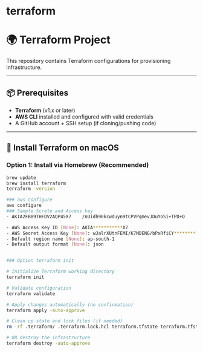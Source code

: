 # terraform

# 🌍 Terraform Project

This repository contains Terraform configurations for provisioning infrastructure.

---

## 📦 Prerequisites

- **Terraform** (v1.x or later)
- **AWS CLI** installed and configured with valid credentials
- A GitHub account + SSH setup (if cloning/pushing code)

---

## 🚀 Install Terraform on macOS

### Option 1: Install via Homebrew (Recommended)
```bash
brew update
brew install terraform
terraform -version

### aws configure 
aws configure 
### Sample Screte and Access key   
- AKIA2FB89THFDV2AQP45X7	/nUidh90kcwduyn9tCPVPqmevJDuYoSi+TPD+Q

- AWS Access Key ID [None]: AKIA***********X7
- AWS Secret Access Key [None]: wJalrXUtnFEMI/K7MDENG/bPxRfiCY********
- Default region name [None]: ap-south-1
- Default output format [None]: json


### Option terraform init 

# Initialize Terraform working directory
terraform init

# Validate configuration
terraform validate

# Apply changes automatically (no confirmation)
terraform apply -auto-approve

# Clean up state and lock files (if needed)
rm -rf .terraform/ .terraform.lock.hcl terraform.tfstate terraform.tfstate.backup

# OR destroy the infrastructure
terraform destroy -auto-approve